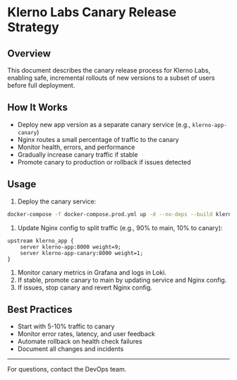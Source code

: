# Klerno Labs Canary Release Strategy

## Overview

This document describes the canary release process for Klerno Labs, enabling safe, incremental rollouts of new versions to a subset of users before full deployment.

## How It Works

- Deploy new app version as a separate canary service (e.g., `klerno-app-canary`)
- Nginx routes a small percentage of traffic to the canary
- Monitor health, errors, and performance
- Gradually increase canary traffic if stable
- Promote canary to production or rollback if issues detected

## Usage


1. Deploy the canary service:

```sh
docker-compose -f docker-compose.prod.yml up -d --no-deps --build klerno-app-canary
```


1. Update Nginx config to split traffic (e.g., 90% to main, 10% to canary):

```nginx
upstream klerno_app {
    server klerno-app:8000 weight=9;
    server klerno-app-canary:8000 weight=1;
}
```

1. Monitor canary metrics in Grafana and logs in Loki.
1. If stable, promote canary to main by updating service and Nginx config.
1. If issues, stop canary and revert Nginx config.

## Best Practices

- Start with 5-10% traffic to canary
- Monitor error rates, latency, and user feedback
- Automate rollback on health check failures
- Document all changes and incidents

---
For questions, contact the DevOps team.
